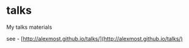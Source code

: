 # talks
My talks materials

see - [http://alexmost.github.io/talks/](http://alexmost.github.io/talks/)
